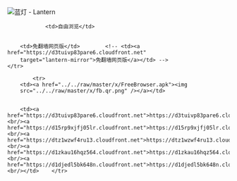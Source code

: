 

<img src="../../raw/master/x/8e0a2b81.c82003be.LanternYellow2.png" alt="蓝灯 - Lantern"/>
<table>
    <tr>
                
                <td>自由浏览</td>
        
        
        <td>免翻墙网页版</td>        <!-- <td><a href="https://d3tuivp83pare6.cloudfront.net"
        target="lantern-mirror">免翻墙网页版</a></td> -->
    </tr>
    
            <tr>
        <td><a href="../../raw/master/x/FreeBrowser.apk"><img
        src="../../raw/master/x/fb.qr.png" /></a></td>

        
        <td><a href="https://d3tuivp83pare6.cloudfront.net">https://d3tuivp83pare6.cloudfront.net</a><br/><a href="https://d15rp9xjfj05lr.cloudfront.net">https://d15rp9xjfj05lr.cloudfront.net</a><br/><a href="https://dtz1wzwf4ru13.cloudfront.net">https://dtz1wzwf4ru13.cloudfront.net</a><br/><a href="https://d1zkau16hqz564.cloudfront.net">https://d1zkau16hqz564.cloudfront.net</a><br/><a href="https://d1djedl5bk648n.cloudfront.net">https://d1djedl5bk648n.cloudfront.net</a><br/></td>    </tr>
</table>

